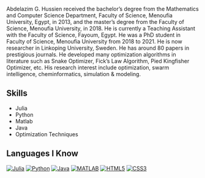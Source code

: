 Abdelazim G. Hussien received the bachelor’s degree from the Mathematics and Computer Science Department, Faculty of Science, Menoufia University, Egypt, in 2013, and the master’s degree from the Faculty of Science, Menoufia University, in
2018. He is currently a Teaching Assistant with the Faculty of Science, Fayoum, Egypt. He was a PhD student in Faculty of Science, Menoufia University from 2018 to 2021. He is now researcher in Linkoping University, Sweden. He has around 80 papers in prestigious journals.
He developed many optimization algorithms in literature such as Snake Optimizer, Fick’s Law Algorithm, Pied Kingfisher Optimizer, etc. His research interest include optimization, swarm intelligence, cheminformatics, simulation & modeling.


## Skills
- Julia
- Python
- Matlab
- Java
- Optimization Techniques



## Languages I Know

[![Julia](https://img.shields.io/badge/Julia-9558B2?style=flat-square&logo=julia&logoColor=white)](https://julialang.org/)
[![Python](https://img.shields.io/badge/Python-3776AB?style=flat-square&logo=python&logoColor=white)](https://www.python.org/)
[![Java](https://img.shields.io/badge/Java-007396?style=flat-square&logo=java&logoColor=white)](https://www.java.com/)
[![MATLAB](https://img.shields.io/badge/MATLAB-0076A8?style=flat-square&logo=mathworks&logoColor=white)](https://www.mathworks.com/products/matlab.html)
[![HTML5](https://img.shields.io/badge/HTML5-E34F26?style=flat-square&logo=html5&logoColor=white)](https://developer.mozilla.org/en-US/docs/Glossary/HTML5)
[![CSS3](https://img.shields.io/badge/CSS3-1572B6?style=flat-square&logo=css3&logoColor=white)](https://developer.mozilla.org/en-US/docs/Web/CSS)

